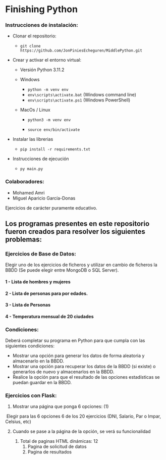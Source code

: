 # Finishing Python

### Instrucciones de instalación:

- Clonar el repositorio:

  - `git clone https://github.com/JonPiniesEcheguren/MiddlePython.git`

- Crear y activar el entorno virtual:

  - Versión Python 3.11.2

  - Windows

    - `python -m venv env`
    - `env\scripts\activate.bat` (Windows command line)
    - `env\scripts\activate.ps1` (Windows PowerShell)

  - MacOs / Linux

    - `python3 -m venv env`

    - `source env/bin/activate`

- Instalar las librerias

  - `pip install -r requirements.txt`

- Instrucciones de ejecución
  - `py main.py`

### Colaboradores:

- Mohamed Amri
- Miguel Aparicio García-Donas

Ejercicios de carácter puramente educativo.

## Los programas presentes en este repositorio fueron creados para resolver los siguientes problemas:

### Ejercicios de Base de Datos:

Elegir uno de los ejercicios de ficheros y utilizar en cambio de ficheros la BBDD (Se puede elegir entre MongoDB o SQL Server).

#### 1 - Lista de hombres y mujeres
####  2 - Lista de personas para por edades.
####  3 - Lista de Personas
####  4 - Temperatura mensual de 20 ciudades


### Condiciones:

Deberá completar su programa en Python para que cumpla con las siguientes condiciones:

- Mostrar una opción para generar los datos de forma aleatoria y almacenarlo en la BBDD.
- Mostrar una opción para recuperar los datos de la BBDD (si existe) o generarlos de nuevo y almacenarlos en la BBDD.
- Realice la opción para que el resultado de las opciones estadísticas se puedan guardar en la BBDD.

### Ejercicios con Flask:

1) Mostrar una página que ponga 6 opciones: (1)

​		Elegir para las 6 opciones 6 de los 20 ejercicios (DNI, Salario, Par o Impar, Celsius, etc)

2) Cuando se pase a la página de la opción, se verá su funcionalidad

   1) Total de paginas HTML dinámicas: 12
      1) Pagina de solicitud de datos
      2) Pagina de resultados
